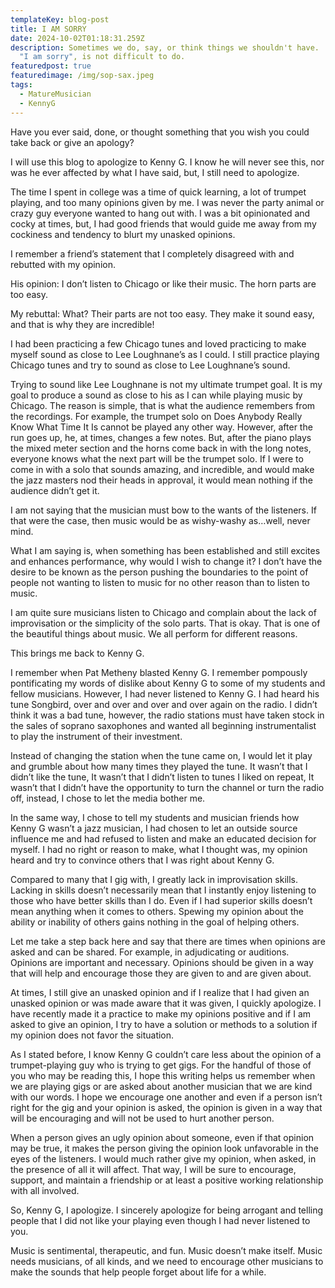 ```yaml
---
templateKey: blog-post
title: I AM SORRY
date: 2024-10-02T01:18:31.259Z
description: Sometimes we do, say, or think things we shouldn't have.  Saying,
  "I am sorry", is not difficult to do.
featuredpost: true
featuredimage: /img/sop-sax.jpeg
tags:
  - MatureMusician
  - KennyG
---
```

Have you ever said, done, or thought something that you wish you could take back or give an apology?

I will use this blog to apologize to Kenny G.  I know he will never see this, nor was he ever affected by what I have said, but, I still need to apologize.

The time I spent in college was a time of quick learning, a lot of trumpet playing, and too many opinions given by me.  I was never the party animal or crazy guy everyone wanted to hang out with.  I was a bit opinionated and cocky at times, but, I had good friends that would guide me away from my cockiness and tendency to blurt my unasked opinions.

I remember a friend’s statement that I completely disagreed with and rebutted with my opinion.

His opinion:  I don’t listen to Chicago or like their music.  The horn parts are too easy.

My rebuttal:  What?  Their parts are not too easy.  They make it sound easy, and that is why they are incredible!

I had been practicing a few Chicago tunes and loved practicing to make myself sound as close to Lee Loughnane’s as I could.  I still practice playing Chicago tunes and try to sound as close to Lee Loughnane’s sound.

Trying to sound like Lee Loughnane is not my ultimate trumpet goal.  It is my goal to produce a sound as close to his as I can while playing music by Chicago.  The reason is simple, that is what the audience remembers from the recordings.  For example, the trumpet solo on Does Anybody Really Know What Time It Is cannot be played any other way.  However, after the run goes up, he, at times, changes a few notes.  But, after the piano plays the mixed meter section and the horns come back in with the long notes, everyone knows what the next part will be the trumpet solo.  If I were to come in with a solo that sounds amazing, and incredible, and would make the jazz masters nod their heads in approval, it would mean nothing if the audience didn’t get it.  

I am not saying that the musician must bow to the wants of the listeners.  If that were the case, then music would be as wishy-washy as…well, never mind.

What I am saying is, when something has been established and still excites and enhances performance, why would I wish to change it?  I don’t have the desire to be known as the person pushing the boundaries to the point of people not wanting to listen to music for no other reason than to listen to music.

I am quite sure musicians listen to Chicago and complain about the lack of improvisation or the simplicity of the solo parts.  That is okay.  That is one of the beautiful things about music.  We all perform for different reasons.

This brings me back to Kenny G.

I remember when Pat Metheny blasted Kenny G.  I remember pompously pontificating my words of dislike about Kenny G to some of my students and fellow musicians.  However, I had never listened to Kenny G.  I had heard his tune Songbird, over and over and over and over again on the radio.  I didn’t think it was a bad tune, however, the radio stations must have taken stock in the sales of soprano saxophones and wanted all beginning instrumentalist to play the instrument of their investment.

Instead of changing the station when the tune came on, I would let it play and grumble about how many times they played the tune.  It wasn’t that I didn’t like the tune, It wasn’t that I didn’t listen to tunes I liked on repeat, It wasn’t that I didn’t have the opportunity to turn the channel or turn the radio off, instead, I chose to let the media bother me.

In the same way, I chose to tell my students and musician friends how Kenny G wasn’t a jazz musician, I had chosen to let an outside source influence me and had refused to listen and make an educated decision for myself.  I had no right or reason to make, what I thought was, my opinion heard and try to convince others that I was right about Kenny G.  

Compared to many that I gig with, I greatly lack in improvisation skills.  Lacking in skills doesn’t necessarily mean that I instantly enjoy listening to those who have better skills than I do.  Even if I had superior skills doesn’t mean anything when it comes to others.  Spewing my opinion about the ability or inability of others gains nothing in the goal of helping others.

Let me take a step back here and say that there are times when opinions are asked and can be shared.  For example, in adjudicating or auditions.  Opinions are important and necessary.  Opinions should be given in a way that will help and encourage those they are given to and are given about.

At times, I still give an unasked opinion and if I realize that I had given an unasked opinion or was made aware that it was given, I quickly apologize.  I have recently made it a practice to make my opinions positive and if I am asked to give an opinion, I try to have a solution or methods to a solution if my opinion does not favor the situation.

As I stated before, I know Kenny G couldn’t care less about the opinion of a trumpet-playing guy who is trying to get gigs.  For the handful of those of you who may be reading this, I hope this writing helps us remember when we are playing gigs or are asked about another musician that we are kind with our words.  I hope we encourage one another and even if a person isn’t right for the gig and your opinion is asked, the opinion is given in a way that will be encouraging and will not be used to hurt another person.

When a person gives an ugly opinion about someone, even if that opinion may be true, it makes the person giving the opinion look unfavorable in the eyes of the listeners.  I would much rather give my opinion, when asked, in the presence of all it will affect.  That way, I will be sure to encourage, support, and maintain a friendship or at least a positive working relationship with all involved.

So, Kenny G, I apologize.  I sincerely apologize for being arrogant and telling people that I did not like your playing even though I had never listened to you.  

Music is sentimental, therapeutic, and fun.  Music doesn’t make itself.  Music needs musicians, of all kinds, and we need to encourage other musicians to make the sounds that help people forget about life for a while.